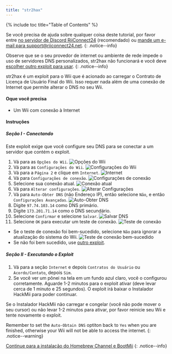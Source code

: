 ```yaml
---
title: "str2hax"
---
```


{% include toc title="Table of Contents" %}

Se você precisa de ajuda sobre qualquer coisa deste tutorial, por favor entre [no servidor de Discord RiiConnect24](https://discord.gg/rc24) (recomendado) ou [mande um e-mail para support@riiconnect24.net](mailto:support@riiconnect24.net).
{: .notice--info}

Observe que se o seu provedor de internet ou ambiente de rede impede o uso de servidores DNS personalizados, str2hax não funcionará e você deve [escolher outro exploit para usar](get-started).
{: .notice--info}

str2hax é um exploit para o Wii que é acionado ao carregar o Contrato de Licença de Usuário Final do Wii. Isso requer nada além de uma conexão de Internet que permite alterar o DNS no seu Wii.

#### Oque você precisa

* Um Wii com conexão à Internet

#### Instruções

##### Seção I - Conectando

Este exploit exige que você configure seu DNS para se conectar a um servidor que contém o exploit.

1. Vá para as `Opções do Wii`. ![Opções do Wii](/images/RiiConnect24/Internet_1.png)
2. Vá para as `Configurações do Wii`. ![Configurações do Wii](/images/RiiConnect24/Internet_2.png)
3. Vá para a `Página 2` e clique em `Internet`. ![Internet](/images/RiiConnect24/Internet_3.png)
4. Vá para `Configurações de conexão`. ![Configurações de conexão](/images/RiiConnect24/Internet_4.png)
5. Selecione sua conexão atual. ![Conexão atual](/images/RiiConnect24/Internet_5.png)
6. Vá para `Alterar configurações`. ![Alterar Configurações](/images/RiiConnect24/Internet_6.png)
7. Vá para `Auto-Obter DNS` (não Endereço IP), então selecione `Não`, e então `Configurações Avançadas`. ![Auto-Obter DNS](/images/RiiConnect24/Internet_7.png)
8. Digite `97.74.103.14` como DNS primário.
9. Digite `173.201.71.14` como o DNS secundário.
10. Selecione `Confirmar` e selecione `Salvar`. ![Salvar DNS](/images/RiiConnect24/Internet_10.png)
11. Selecione `OK` para executar um teste de conexão. ![Teste de conexão](/images/RiiConnect24/Internet_11.png)
   - Se o teste de conexão foi bem-sucedido, selecione `Não` para ignorar a atualização do sistema do Wii. ![Teste de conexão bem-sucedido](/images/RiiConnect24/Internet_12.png)
   - Se não foi bem sucedido, use [outro exploit](get-started).

##### Seção II - Executando o Exploit

1. Vá para a seção `Internet` e depois `Contratos do Usuário` ou `Acordo/Contato`, depois `Sim`.
2. Se você ver um pônei na tela em um fundo azul claro, você o configurou corretamente. Aguarde 1-2 minutos para o exploit ativar (deve levar cerca de 1 minuto e 25 segundos). O exploit irá baixar o Instalador HackMii para poder continuar.

Se o Instalador HackMii não carregar e congelar (você não pode mover o seu cursor) ou não levar 1-2 minutos para ativar, por favor reinicie seu Wii e tente novamente o exploit.

Remember to set the `Auto-Obtain DNS` optiton back to `Yes` when you are finished, otherwise your Wii will not be able to access the internet.
{: .notice--warning}

[Continue para a instalação do Homebrew Channel e BootMii](hbc)
{: .notice--info}
